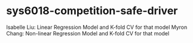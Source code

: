 # sys6018-competition-safe-driver

Isabelle Liu: Linear Regression Model and K-fold CV for that model
Myron Chang: Non-linear Regression Model and K-fold CV for that model
